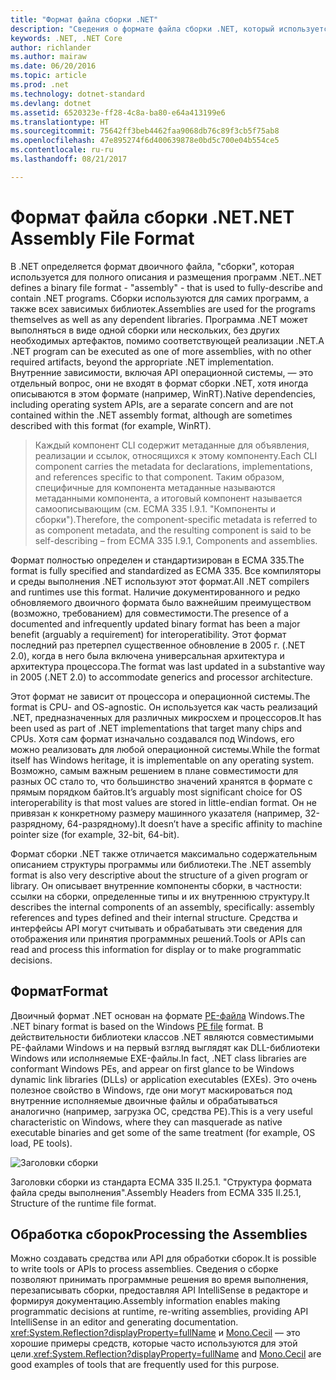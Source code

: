 ```yaml
---
title: "Формат файла сборки .NET"
description: "Сведения о формате файла сборки .NET, который используется для описания и размещения приложений и библиотек .NET."
keywords: .NET, .NET Core
author: richlander
ms.author: mairaw
ms.date: 06/20/2016
ms.topic: article
ms.prod: .net
ms.technology: dotnet-standard
ms.devlang: dotnet
ms.assetid: 6520323e-ff28-4c8a-ba80-e64a413199e6
ms.translationtype: HT
ms.sourcegitcommit: 75642ff3beb4462faa9068db76c89f3cb5f75ab8
ms.openlocfilehash: 47e895274f6d400639878e0bd5c700e04b554ce5
ms.contentlocale: ru-ru
ms.lasthandoff: 08/21/2017

---
```


# <a name="net-assembly-file-format"></a><span data-ttu-id="ebdb4-104">Формат файла сборки .NET</span><span class="sxs-lookup"><span data-stu-id="ebdb4-104">.NET Assembly File Format</span></span>

<span data-ttu-id="ebdb4-105">В .NET определяется формат двоичного файла, "сборки", которая используется для полного описания и размещения программ .NET.</span><span class="sxs-lookup"><span data-stu-id="ebdb4-105">.NET defines a binary file format - "assembly" - that is used to fully-describe and contain .NET programs.</span></span> <span data-ttu-id="ebdb4-106">Сборки используются для самих программ, а также всех зависимых библиотек.</span><span class="sxs-lookup"><span data-stu-id="ebdb4-106">Assemblies are used for the programs themselves as well as any dependent libraries.</span></span> <span data-ttu-id="ebdb4-107">Программа .NET может выполняться в виде одной сборки или нескольких, без других необходимых артефактов, помимо соответствующей реализации .NET.</span><span class="sxs-lookup"><span data-stu-id="ebdb4-107">A .NET program can be executed as one of more assemblies, with no other required artifacts, beyond the appropriate .NET implementation.</span></span> <span data-ttu-id="ebdb4-108">Внутренние зависимости, включая API операционной системы, — это отдельный вопрос, они не входят в формат сборки .NET, хотя иногда описываются в этом формате (например, WinRT).</span><span class="sxs-lookup"><span data-stu-id="ebdb4-108">Native dependencies, including operating system APIs, are a separate concern and are not contained within the .NET assembly format, although are sometimes described with this format (for example, WinRT).</span></span>

> <span data-ttu-id="ebdb4-109">Каждый компонент CLI содержит метаданные для объявления, реализации и ссылок, относящихся к этому компоненту.</span><span class="sxs-lookup"><span data-stu-id="ebdb4-109">Each CLI component carries the metadata for declarations, implementations, and references specific to that component.</span></span> <span data-ttu-id="ebdb4-110">Таким образом, специфичные для компонента метаданные называются метаданными компонента, а итоговый компонент называется самоописывающим (см. ECMA 335 I.9.1. "Компоненты и сборки").</span><span class="sxs-lookup"><span data-stu-id="ebdb4-110">Therefore, the component-specific metadata is referred to as component metadata, and the resulting component is said to be self-describing – from ECMA 335 I.9.1, Components and assemblies.</span></span>

<span data-ttu-id="ebdb4-111">Формат полностью определен и стандартизирован в ECMA 335.</span><span class="sxs-lookup"><span data-stu-id="ebdb4-111">The format is fully specified and standardized as ECMA 335.</span></span> <span data-ttu-id="ebdb4-112">Все компиляторы и среды выполнения .NET используют этот формат.</span><span class="sxs-lookup"><span data-stu-id="ebdb4-112">All .NET compilers and runtimes use this format.</span></span> <span data-ttu-id="ebdb4-113">Наличие документированного и редко обновляемого двоичного формата было важнейшим преимуществом (возможно, требованием) для совместимости.</span><span class="sxs-lookup"><span data-stu-id="ebdb4-113">The presence of a documented and infrequently updated binary format has been a major benefit (arguably a requirement) for interoperatibility.</span></span> <span data-ttu-id="ebdb4-114">Этот формат последний раз претерпел существенное обновление в 2005 г. (.NET 2.0), когда в него была включена универсальная архитектура и архитектура процессора.</span><span class="sxs-lookup"><span data-stu-id="ebdb4-114">The format was last updated in a substantive way in 2005 (.NET 2.0) to accommodate generics and processor architecture.</span></span>

<span data-ttu-id="ebdb4-115">Этот формат не зависит от процессора и операционной системы.</span><span class="sxs-lookup"><span data-stu-id="ebdb4-115">The format is CPU- and OS-agnostic.</span></span> <span data-ttu-id="ebdb4-116">Он используется как часть реализаций .NET, предназначенных для различных микросхем и процессоров.</span><span class="sxs-lookup"><span data-stu-id="ebdb4-116">It has been used as part of .NET implementations that target many chips and CPUs.</span></span> <span data-ttu-id="ebdb4-117">Хотя сам формат изначально создавался под Windows, его можно реализовать для любой операционной системы.</span><span class="sxs-lookup"><span data-stu-id="ebdb4-117">While the format itself has Windows heritage, it is implementable on any operating system.</span></span> <span data-ttu-id="ebdb4-118">Возможно, самым важным решением в плане совместимости для разных ОС стало то, что большинство значений хранятся в формате с прямым порядком байтов.</span><span class="sxs-lookup"><span data-stu-id="ebdb4-118">It’s arguably most significant choice for OS interoperability is that most values are stored in little-endian format.</span></span> <span data-ttu-id="ebdb4-119">Он не привязан к конкретному размеру машинного указателя (например, 32-разрядному, 64-разрядному).</span><span class="sxs-lookup"><span data-stu-id="ebdb4-119">It doesn’t have a specific affinity to machine pointer size (for example, 32-bit, 64-bit).</span></span>

<span data-ttu-id="ebdb4-120">Формат сборки .NET также отличается максимально содержательным описанием структуры программы или библиотеки.</span><span class="sxs-lookup"><span data-stu-id="ebdb4-120">The .NET assembly format is also very descriptive about the structure of a given program or library.</span></span> <span data-ttu-id="ebdb4-121">Он описывает внутренние компоненты сборки, в частности: ссылки на сборки, определенные типы и их внутреннюю структуру.</span><span class="sxs-lookup"><span data-stu-id="ebdb4-121">It describes the internal components of an assembly, specifically: assembly references and types defined and their internal structure.</span></span> <span data-ttu-id="ebdb4-122">Средства и интерфейсы API могут считывать и обрабатывать эти сведения для отображения или принятия программных решений.</span><span class="sxs-lookup"><span data-stu-id="ebdb4-122">Tools or APIs can read and process this information for display or to make programmatic decisions.</span></span>

## <a name="format"></a><span data-ttu-id="ebdb4-123">Формат</span><span class="sxs-lookup"><span data-stu-id="ebdb4-123">Format</span></span>

<span data-ttu-id="ebdb4-124">Двоичный формат .NET основан на формате [PE-файла](http://en.wikipedia.org/wiki/Portable_Executable) Windows.</span><span class="sxs-lookup"><span data-stu-id="ebdb4-124">The .NET binary format is based on the Windows [PE file](http://en.wikipedia.org/wiki/Portable_Executable) format.</span></span> <span data-ttu-id="ebdb4-125">В действительности библиотеки классов .NET являются совместимыми PE-файлами Windows и на первый взгляд выглядят как DLL-библиотеки Windows или исполняемые EXE-файлы.</span><span class="sxs-lookup"><span data-stu-id="ebdb4-125">In fact, .NET class libraries are conformant Windows PEs, and appear on first glance to be Windows dynamic link libraries (DLLs) or application executables (EXEs).</span></span> <span data-ttu-id="ebdb4-126">Это очень полезное свойство в Windows, где они могут маскироваться под внутренние исполняемые двоичные файлы и обрабатываться аналогично (например, загрузка ОС, средства PE).</span><span class="sxs-lookup"><span data-stu-id="ebdb4-126">This is a very useful characteristic on Windows, where they can masquerade as native executable binaries and get some of the same treatment (for example, OS load, PE tools).</span></span>

![Заголовки сборки](./media/assembly-format/assembly-headers.png)

<span data-ttu-id="ebdb4-128">Заголовки сборки из стандарта ECMA 335 II.25.1. "Структура формата файла среды выполнения".</span><span class="sxs-lookup"><span data-stu-id="ebdb4-128">Assembly Headers from ECMA 335 II.25.1, Structure of the runtime file format.</span></span>

## <a name="processing-the-assemblies"></a><span data-ttu-id="ebdb4-129">Обработка сборок</span><span class="sxs-lookup"><span data-stu-id="ebdb4-129">Processing the Assemblies</span></span>

<span data-ttu-id="ebdb4-130">Можно создавать средства или API для обработки сборок.</span><span class="sxs-lookup"><span data-stu-id="ebdb4-130">It is possible to write tools or APIs to process assemblies.</span></span> <span data-ttu-id="ebdb4-131">Сведения о сборке позволяют принимать программные решения во время выполнения, перезаписывать сборки, предоставляя API IntelliSense в редакторе и формируя документацию.</span><span class="sxs-lookup"><span data-stu-id="ebdb4-131">Assembly information enables making programmatic decisions at runtime, re-writing assemblies, providing API IntelliSense in an editor and generating documentation.</span></span> <span data-ttu-id="ebdb4-132"><xref:System.Reflection?displayProperty=fullName> и [Mono.Cecil](http://www.mono-project.com/docs/tools+libraries/libraries/Mono.Cecil/) — это хорошие примеры средств, которые часто используются для этой цели.</span><span class="sxs-lookup"><span data-stu-id="ebdb4-132"><xref:System.Reflection?displayProperty=fullName> and [Mono.Cecil](http://www.mono-project.com/docs/tools+libraries/libraries/Mono.Cecil/) are good examples of tools that are frequently used for this purpose.</span></span>

